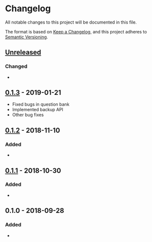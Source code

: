 # Changelog
All notable changes to this project will be documented in this file.

The format is based on [Keep a Changelog](https://keepachangelog.com/en/1.0.0/),
and this project adheres to [Semantic Versioning](https://semver.org).

## [Unreleased]
### Changed
- 

## [0.1.3] - 2019-01-21
* Fixed bugs in question bank
* Implemented backup API
* Other bug fixes

## [0.1.2] - 2018-11-10
### Added
- 

## [0.1.1] - 2018-10-30
### Added
- 

## 0.1.0 - 2018-09-28
### Added
- 

[Unreleased]: https://github.com/KQMATH/moodle-mod_capquiz/compare/v0.1.3...HEAD

[0.1.3]: https://github.com/KQMATH/moodle-mod_capquiz/compare/v0.1.2...v0.1.3
[0.1.2]: https://github.com/KQMATH/moodle-mod_capquiz/compare/v0.1.1...v0.1.2
[0.1.1]: https://github.com/KQMATH/moodle-mod_capquiz/compare/v0.1.0...v0.1.1
